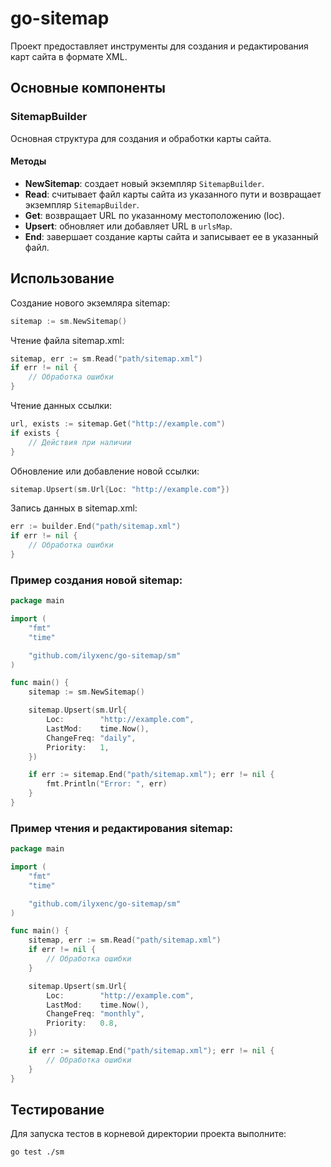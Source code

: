 # go-sitemap

Проект предоставляет инструменты для создания и редактирования карт сайта в формате XML.

## Основные компоненты

### SitemapBuilder

Основная структура для создания и обработки карты сайта.

#### Методы

- **NewSitemap**: создает новый экземпляр `SitemapBuilder`.
- **Read**: считывает файл карты сайта из указанного пути и возвращает экземпляр `SitemapBuilder`.
- **Get**: возвращает URL по указанному местоположению (loc).
- **Upsert**: обновляет или добавляет URL в `urlsMap`.
- **End**: завершает создание карты сайта и записывает ее в указанный файл.

## Использование

Создание нового экземляра sitemap:

```go
sitemap := sm.NewSitemap()
```

Чтение файла sitemap.xml:

```go
sitemap, err := sm.Read("path/sitemap.xml")
if err != nil {
    // Обработка ошибки
}
```

Чтение данных ссылки:

```go
url, exists := sitemap.Get("http://example.com")
if exists {
    // Действия при наличии
}
```

Обновление или добавление новой ссылки:

```go
sitemap.Upsert(sm.Url{Loc: "http://example.com"})
```

Запись данных в sitemap.xml:

```go
err := builder.End("path/sitemap.xml")
if err != nil {
    // Обработка ошибки
}
```

### Пример создания новой sitemap:

```go
package main

import (
	"fmt"
	"time"

	"github.com/ilyxenc/go-sitemap/sm"
)

func main() {
	sitemap := sm.NewSitemap()

	sitemap.Upsert(sm.Url{
		Loc:        "http://example.com",
		LastMod:    time.Now(),
		ChangeFreq: "daily",
		Priority:   1,
	})

	if err := sitemap.End("path/sitemap.xml"); err != nil {
		fmt.Println("Error: ", err)
	}
}
```

### Пример чтения и редактирования sitemap:

```go
package main

import (
	"fmt"
	"time"

	"github.com/ilyxenc/go-sitemap/sm"
)

func main() {
	sitemap, err := sm.Read("path/sitemap.xml")
	if err != nil {
		// Обработка ошибки
	}

	sitemap.Upsert(sm.Url{
		Loc:        "http://example.com",
		LastMod:    time.Now(),
		ChangeFreq: "monthly",
		Priority:   0.8,
	})

	if err := sitemap.End("path/sitemap.xml"); err != nil {
		// Обработка ошибки
	}
}

```

## Тестирование

Для запуска тестов в корневой директории проекта выполните:

```bash
go test ./sm
```